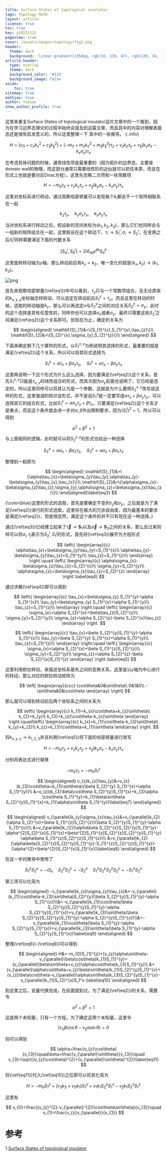 ```yaml
---
title: Surface States of topological insulator
tags: Topology Math
layout: article
license: true
toc: true
key: a20211122
pageview: true
cover: /assets/images/topology/fig2.png
header:
  theme: dark
  background: 'linear-gradient(135deg, rgb(34, 139, 87), rgb(139, 34, 139))'
article_header:
  type: overlay
  theme: dark
  background_color: '#123'
  background_image: false
aside:
    toc: true
sitemap: true
mathjax: true
author: YuXuan
show_author_profile: true
---
```

这里来重复Surface States of topological insulator这片文章中的一个推到，因为在学习边界态理论的过程中始终会提及到这篇文章，而且其中的内容对理解表面态还是很有启发意义的，所以这里整理一下
其中的一些推导。
{:.info}
<!--more-->

$$
H=(c_{0}+c_{z}k_{z}^{2}+c_{\parallel}k_{\parallel}^{2})+(-m_{0}+m_{z}k_{z}^{2}+m_{\parallel}k_{\parallel}^{2})\tau_{z}+v_{z}k_{z}\tau_{y}+v_{\parallel}(k_{y}\sigma_{x}-k_{x}\sigma_{y})\tau_{x}
$$

在考虑具体问题的时候，通常线性项是最重要的（因为拓扑的边界态，主要是domain wall的物理，而这部分通常只需要线性阶的近似就可以抓住本质，而且在形式上也就是要对应Dirac方程），这里先忽略二次项和一些常数项

$$
H=-m_{0}\tau_{z}+v_{z}k_{z}\tau_{y}+v_{\parallel}(k_{y}\sigma_{x}-k_{x}\sigma_{y})\tau_{x}\label{eq1}
$$

这里对坐标系进行转动，通过观察哈密顿量可以发现每个$k_{i}$都会于一个矩阵相联系在一起

$$
k_{z}\tau_{y},\quad k_{y}\sigma_{x}\tau_{x},\quad k_{x}\sigma_{y}\tau_{x}
$$

当对坐标系进行转动之后，假设新的空间坐标为$(k_{1},k_{2},k_{3})$，那么它们也同样会与一组新的矩阵组合在一起，这里假设在这个转动下，$\tau_{i}\rightarrow S^{i}_{1},\sigma_{i}\rightarrow S^{i}_{2}$，在变换之后$S_{i}^{j}$同样需要满足下面的代数关系

$$
[S_{a}^{i},S_{b}^{j}]=2i\delta_{ab}\epsilon^{ijk}S_{a}^{k}\label{eq2}
$$

这里旋转转动轴为$y$轴，那么转动前后有$k_{y}=k_{2}$，唯一变化的就是$(k_{x},k_{z})\rightarrow(k_{1},k_{3})$。

![png](/assets/images/topology/fig2.png)

首先来观察哈密顿量(\ref{eq1})中可以看到，$\tau_{z}$只与一个常数项组合，及无论原来的$k_{x,y,z}$坐标轴怎样转动，可以选定在转动前后$S_{1}^{z}=\tau_{z}$。而且这里在转动的时候，选取的转动轴是$k_{y}$，那么可以再选定$\sigma$与$S_{2}^{y}$之间的对应关系$S_{2}^{y}=\sigma_{y}$，此时的这个选择是具有任意性的，同样你也可以选择$\sigma_{x}$或者$\sigma_{z}$，最终只需要这些$S_{2}^{i}$之间满足(\ref{eq2})这个关系即可。到现在为止，确定的关系为

$$
\begin{aligned}
\mathbf{S}_{1}&=\{S_{1}^{x},S_{1}^{y},\tau_{z}\}\\
\mathbf{S}_{2}&=\{S_{2}^{x},\sigma_{y},S_{2}^{z}\}\\
\end{aligned}
$$

下面来确定剩下几个算符的形式，以$S_{1}^{x,y}$为例说明其选择的形式，最重要的就是满足(\ref{eq2})这个关系，所以可以将其形式选择为

$$
S_{1}^{x}=\alpha\tau_{x}+\beta\sigma_{y}\tau_{y},\quad S_{1}^{y}=\alpha\tau_{y}-\beta\sigma_{y}\tau_{x}
$$

这里再说明一下这个形式为什么这么选择，因为要满足(\ref{eq2})这个关系，首先$S_{1}^{x,y}$只能是$\tau_{x,y}$的线性组合的形式，而其次因为$\sigma_{y}$前面也说明了，它已经是选定的，所以这里同样可以将其认为是一个参数，这就是为什么要把$S_{2}^{x,y}$改写成这样的形式，这里强调的知识说形式，并不是说$S_{1}^{x}$就一定要写成$\alpha\tau_{x}+\beta\sigma_{y}\tau_{y}$，可以选择其它的组合形式，比如$S_{1}^{x}=\alpha\sigma_{y}\tau_{y}+\beta\tau_{x}$，只要满足(\ref{eq2})这个关系才是重点，而且这个条件就会进一步对$\alpha,\beta$作出限制要求，因为$(S_{i}^{j})^{2}=1$，所以可以得到

$$
\alpha^2+\beta^{2}=1
$$


与上面相同的逻辑，此时就可以将$S_{2}^{x,z}$的形式也给出一种选择

$$
S_{2}^{x}=\alpha\sigma_{x}-\beta\sigma_{z}\tau_{z},\quad S_{2}^{z}=\alpha\sigma_{z}+\beta\sigma_{x}\tau_{z}
$$

整理到一起即为

$$
\begin{aligned}
\mathbf{S}_{1}&=\{\alpha\tau_{x}+\beta\sigma_{y}\tau_{y},\alpha\tau_{y}-\beta\sigma_{y}\tau_{x},\tau_{z}\}\\
\mathbf{S}_{2}&=\{\alpha\sigma_{x}-\beta\sigma_{z}\tau_{z},\sigma_{y},\alpha\sigma_{z}+\beta\sigma_{x}\tau_{z}\}\\
\end{aligned}\label{eq3}
$$

{\color{blue}这里的形式的选取，首先是要确定不变的$\tau_{z}$和$\sigma_{y}$，之后就是为了满足(\ref{eq2})进行的形式选取，这里存在极大的冗余自由度，因为最基本的要求是满足(\ref{eq2})，但是很显然，满足这个条件的并不只有现在这一种选择。}

通过(\ref{eq3})已经建立起来了$\vec{\tau}\rightarrow \mathbf{S}_{1}$以及$\vec{\sigma}\rightarrow \mathbf{S}_{2}$之间的关系，那么反过来同样可以将$\sigma_{i},\tau_{j}$表示为$S_{2}^{i},S_{1}^{j}$的形式，首先将(\ref{eq3})展开为方程形式

$$
\left\{
\begin{array}{c}
\alpha\tau_{x}+\beta\sigma_{y}\tau_{y}=S_{1}^{x}\\
\alpha\tau_{y}-\beta\sigma_{y}\tau_{x}=S_{1}^{y}\\
\tau_{z}=S_{1}^{z}\\
\end{array}
\right.\quad \left\{ \begin{array}{c}
\alpha\sigma_{x}-\beta\sigma_{z}\tau_{z}=S_{2}^{x}\\
\sigma_{y}=S_{2}^{y}\\
\alpha\sigma_{z}+\beta\sigma_{x}\tau_{z}=S_{2}^{z}
\end{array}
\right.\label{eq4}
$$

通过求解(\ref{eq4})即可以得到

$$
\left\{
\begin{array}{c}
\tau_{x}=\beta\sigma_{y} S_{1}^{y}-\alpha S_{1}^{x}\\
\tau_{y}=\beta\sigma_{y} S_{1}^{x}+\alpha S_{1}^{y}\\
\tau_{z}=S_{1}^{z}\\
\end{array}
\right.\quad \left\{ \begin{array}{c}
\sigma_{x}=\alpha S_{2}^{x}+\beta\tau_{z}S_{2}^{z}\\
\sigma_{y}=S_{2}^{y}\\
\sigma_{z}=\alpha S_{2}^{z}-\beta S_{2}^{x}\tau_{z}
\end{array}
\right.
$$


$$
\left\{
\begin{array}{c}
\tau_{x}=\beta S_{2}^{y}S_{1}^{y}-\alpha S_{1}^{x}\\
\tau_{y}=\beta S_{2}^{y} S_{1}^{x}+\alpha S_{1}^{y}\\
\tau_{z}=S_{1}^{z}\\
\end{array}
\right.\quad \left\{ \begin{array}{c}
\sigma_{x}=\alpha S_{2}^{x}+\beta S_{1}^{z}S_{2}^{z}\\
\sigma_{y}=S_{2}^{y}\\
\sigma_{z}=\alpha S_{2}^{z}-\beta S_{2}^{x}S_{1}^{z}
\end{array}
\right.\label{eq5}
$$

这里利用欧拉转动，来描述坐标系基矢之间的变换关系，这里是以$y$轴为中心进行的转动，那么对应的欧拉转动矩阵为

$$
\left[
\begin{array}{ccc}
\cos\theta&0&\sin\theta\\
0&1&0\\
-\sin\theta&0&\cos\theta
\end{array}
\right]
$$

那么就可以得到转动前后两个坐标系之间的关系为

$$
\left\{
\begin{array}{c}
k_{1}=k_{x}\cos\theta+k_{z}\sin\theta\\
k_{2}=k_{y}\\
k_{3}=k_{z}\cos\theta-k_{x}\sin\theta
\end{array}
\right.\quad\left\{
\begin{array}{c}
k_{x}=k_{1}\cos\theta-k_{3}\sin\theta\\
k_{y}=k_{2}\\
k_{z}=k_{3}\cos\theta+k_{1}\sin\theta
\end{array}
\right.
$$

将$k_{x,y,z}\rightarrow k_{1,2,3}$并且利用(\ref{eq5})将下面的哈密顿量进行改写

$$
H=-m_{0}\tau_{z}+v_{z}k_{z}\tau_{y}+v_{\parallel}(k_{y}\sigma_{x}-k_{x}\sigma_{y})\tau_{x}
$$

分别将表达式进行替换

$$
-m_{0}\tau_{z}=-m_{0}S_{1}^{z}\label{eq6}
$$


$$
\begin{aligned}
v_{z}k_{z}\tau_{y}&=v_{z}(k_{3}\cos\theta+k_{1}\sin\theta)(\beta S_{2}^{y} S_{1}^{x}+\alpha S_{1}^{y})\\
&=v_{z}(k_{3}\beta\cos\theta S_{2}^{y}S_{1}^{x}+k_{3}\alpha \cos\theta S_{1}^{y}+k_{1}\beta\sin\theta S_{2}^{y}S_{1}^{x}+k_{1}\alpha\sin\theta S_{1}^{y})\label{eq7}
\end{aligned}
$$


$$
\begin{aligned}
v_{\parallel}k_{y}\sigma_{x}\tau_{x}&=v_{\parallel}k_{2}(\alpha S_{2}^{x}+\beta S_{1}^{z}S_{2}^{z})(\beta S_{2}^{y}S_{1}^{y}-\alpha S_{1}^{x})\\
&=v_{\parallel}k_{2}(\alpha\beta S_{2}^{x}S_{2}^{y}S_{1}^{y}-\alpha^{2}S_{2}^{x}S_{1}^{x}+\beta^{2}S_{1}^{z}S_{2}^{z}S_{2}^{y}S_{1}^{y}-\alpha\beta S_{1}^{z}S_{2}^{z}S_{1}^{x})\\
&=v_{\parallel}k_{2}[\alpha\beta(S_{2}^{x}S_{2}^{y}S_{1}^{y}-S_{1}^{z}S_{2}^{z}S_{1}^{x})-(\alpha^{2}+\beta^{2})S_{2}^{x}S_{1}^{x}]\label{eq8}
\end{aligned}
$$

在这一步的推导中使用了

$$
S_{1}^{z}S_{2}^{y}=-iS_{x}\quad S_{2}^{z}S_{2}^{y}=-S_{2}^{x}\quad S_{1}^{z}S_{2}^{y}S_{2}^{z}S_{2}^{y}=-S_{1}^{x}S_{2}^{x}
$$

第三项可以化简为

$$
\begin{aligned}
-v_{\parallel}k_{x}\sigma_{y}\tau_{x}&=-v_{\parallel}(k_{1}\cos\theta-k_{3}\sin\theta)S_{2}^{y}(\beta S_{2}^{y}S_{1}^{y}-\alpha S_{1}^{x})\\&=-v_{\parallel}k_{1}\cos\theta(\beta S_{2}^{y}S_{2}^{y}S_{1}^{y}-\alpha S_{2}^{y}S_{1}^{x})+v_{\parallel}k_{3}\sin\theta(\beta S_{2}^{y}S_{2}^{y}S_{1}^{y}-\alpha S_{2}^{y}S_{1}^{x})\\&=-v_{\parallel}k_{1}\cos\theta(\beta S_{1}^{y}-\alpha S_{2}^{y}S_{1}^{x})+v_{\parallel}k_{3}\sin\theta(\beta S_{1}^{y}-\alpha S_{2}^{y}S_{1}^{x})\label{eq9}
\end{aligned}
$$

整理(\ref{eq6})-(\ref{eq9})可以得到

$$
\begin{aligned}
H&=-m_{0}S_{1}^{z}+(v_{z}\alpha\sin\theta-v_{\parallel}\beta\cos\theta)k_{1}S_{1}^{y}+(v_{\parallel}\beta\sin\theta+v_{z}\alpha\cos\theta)k_{3}S_{1}^{y}\\
&+(v_{\parallel}\alpha\cos\theta+v_{z}\beta\sin\theta)k_{1}S_{2}^{y}S_{1}^{x}+(v_{z}\beta\cos\theta-v_{\parallel}\alpha\sin\theta)k_{3}S_{2}^{y}S_{1}^{x}-v_{\parallel}k_{1}S_{2}^{x}S_1^x \label{eq10}
\end{aligned}
$$

到这里之后，变量代换完成，在前面提到过，为了满足(\ref{eq2})的关系，需要令

$$
\alpha^{2}+\beta^{2}=1
$$

这是两个未知量，只有一个方程，为了确定这两个未知量，这里令

$$
(v_{z}\beta\cos\theta-v_{\parallel}\alpha\sin\theta)=0
$$

则可以得到

$$
\alpha=\frac{v_{z}\cos\theta}{v_{3}}\quad\beta=\frac{v_{\parallel}\sin\theta}{v_{3}}\quad v_{3}=\sqrt{(v_{z}\cos\theta)^{2}+(v_{\parallel}\sin\theta)^{2}}\label{eq11}
$$

将(\ref{eq11})代入(\ref{eq10})之后即可以将其化简为

$$
H=-m_{0}S_{1}^{z}+(v_{3}k_{3}+v_{0}k_{1})S_{1}^{y}+v_{1}k_{1}S_{2}^{y}S_{1}^{x}-v_{\parallel}k_{1}S_{2}^{x}S_1^x
$$

这里有

$$
v_{0}=\frac{(v_{z}^{2}-v_{\parallel}^{2})\cos\theta\sin\theta}{v_{3}}\quad v_{1}=\frac{v_{z}v_{\parallel}}{v_{3}}
$$

# 参考
1.[Surface States of topological insulator](https://arxiv.org/abs/1203.6382)


